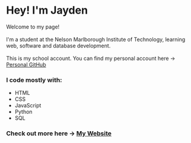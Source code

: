 <h1>Hey! I'm Jayden</h1>

<p>Welcome to my page! 
<br>
<br>
I'm a student at the Nelson Marlborough Institute of Technology, learning web, software and database development.
<br>
<br>
This is my school account. You can find my personal account here -> <a href="https://github.com/Jayify">Personal GitHub</a>

<h3>I code mostly with:</h3>
<ul>
  <li>HTML</li>
  <li>CSS</li>
  <li>JavaScript</li>
  <li>Python</li>
  <li>SQL</li>
</ul>

<h3>Check out more here -> <a href="https://jayden-htn.github.io/WEB503-A2-22/src/home/home.html">My Website</a><h3>
